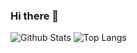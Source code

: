 ### Hi there 👋
![Github Stats](https://github-readme-stats.vercel.app/api?username=xStevenZero&count_private=true&theme=darcula&count_private=true&show_icons=true&include_all_commits=true)
![Top Langs](https://github-readme-stats.vercel.app/api/top-langs/?username=xStevenZero&layout=compact&theme=darcula)
<!--
**xStevenZero/xStevenZero** is a ✨ _special_ ✨ repository because its `README.md` (this file) appears on your GitHub profile.

Here are some ideas to get you started:

- 🔭 I’m currently working on ...
- 🌱 I’m currently learning ...
- 👯 I’m looking to collaborate on ...
- 🤔 I’m looking for help with ...
- 💬 Ask me about ...
- 📫 How to reach me: ...
- 😄 Pronouns: ...
- ⚡ Fun fact: ...
-->
